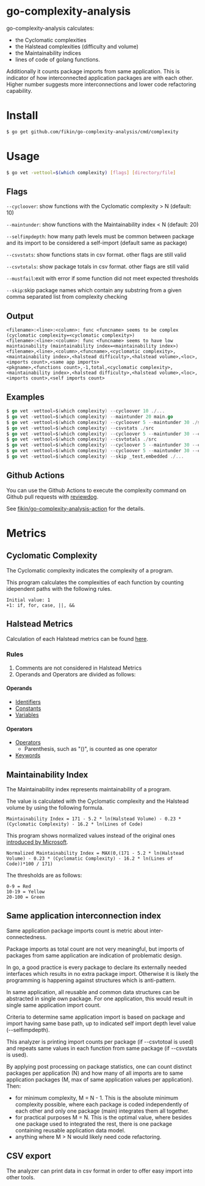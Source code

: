 # go-complexity-analysis

go-complexity-analysis calculates:
* the Cyclomatic complexities
* the Halstead complexities (difficulty and volume)
* the Maintainability indices
* lines of code
  of golang functions.

Additionally it counts package imports from same application. This is indicator of how interconnected application packages are with each other. Higher number suggests more interconnections and lower code refactoring capability.

# Install

```sh
$ go get github.com/fikin/go-complexity-analysis/cmd/complexity
```

# Usage

```sh
$ go vet -vettool=$(which complexity) [flags] [directory/file]
```

## Flags

`--cycloover`: show functions with the Cyclomatic complexity > N (default: 10)

`--maintunder`: show functions with the Maintainability index < N (default: 20)

`--selfimpdepth`: how many path levels must be common between package and its import to be considered a self-import (default same as package)

`--csvstats`: show functions stats in csv format. other flags are still valid

`--csvtotals`: show package totals in csv format. other flags are still valid

`--mustfail`:exit with error if some function did not meet expected thresholds

`--skip`:skip package names which contain any substring from a given comma separated list from complexity checking

## Output

```
<filename>:<line>:<column>: func <funcname> seems to be complex (cyclomatic complexity=<cyclomatic complexity>)
<filename>:<line>:<column>: func <funcname> seems to have low maintainability (maintainability index=<maintainability index>)
<filename>,<line>,<column>,<funcname>,<cyclomatic complexity>,<maintainability index>,<halstead difficulty>,<halstead volume>,<loc>,<imports count>,<same app imports>
<pkgname>,<functions count>,-1,total,<cyclomatic complexity>,<maintainability index>,<halstead difficulty>,<halstead volume>,<loc>,<imports count>,<self imports count>
```

## Examples

```go
$ go vet -vettool=$(which complexity) --cycloover 10 ./...
$ go vet -vettool=$(which complexity) --maintunder 20 main.go
$ go vet -vettool=$(which complexity) --cycloover 5 --maintunder 30 ./src
$ go vet -vettool=$(which complexity) --csvstats ./src
$ go vet -vettool=$(which complexity) --cycloover 5 --maintunder 30 --csvstats ./...
$ go vet -vettool=$(which complexity) --csvtotals ./src
$ go vet -vettool=$(which complexity) --cycloover 5 --maintunder 30 --csvtotals ./...
$ go vet -vettool=$(which complexity) --cycloover 5 --maintunder 30 --csvtotals --selfimpdepth 4 ./...
$ go vet -vettool=$(which complexity) --skip _test,embedded ./...
```

## Github Actions

You can use the Github Actions to execute the complexity command on Github pull requests with [reviewdog](https://github.com/reviewdog/reviewdog).

See [fikin/go-complexity-analysis-action](https://github.com/fikin/go-complexity-analysis-action) for the details.


# Metrics

## Cyclomatic Complexity

The Cyclomatic complexity indicates the complexity of a program.

This program calculates the complexities of each function by counting idependent paths with the following rules.
```
Initial value: 1
+1: if, for, case, ||, &&
```

## Halstead Metrics

Calculation of each Halstead metrics can be found [here](https://www.verifysoft.com/en_halstead_metrics.html).

### Rules

1. Comments are not considered in Halstead Metrics
2. Operands and Operators are divided as follows:

#### Operands

- [Identifiers](!https://golang.org/ref/spec#Identifiers)
- [Constants](!https://golang.org/ref/spec#Constants)
- [Variables](!https://golang.org/ref/spec#Variables)

#### Operators
- [Operators](!https://golang.org/ref/spec#Operators_and_punctuation)
    - Parenthesis, such as "()", is counted as one operator
- [Keywords](!https://golang.org/ref/spec#Keywords)

## Maintainability Index

The Maintainability index represents maintainability of a program.

The value is calculated with the Cyclomatic complexity and the Halstead volume by using the following formula.
```
Maintainability Index = 171 - 5.2 * ln(Halstead Volume) - 0.23 * (Cyclomatic Complexity) - 16.2 * ln(Lines of Code)
```

This program shows normalized values instead of the original ones [introduced by Microsoft](https://docs.microsoft.com/en-us/archive/blogs/codeanalysis/maintainability-index-range-and-meaning).
```
Normalized Maintainability Index = MAX(0,(171 - 5.2 * ln(Halstead Volume) - 0.23 * (Cyclomatic Complexity) - 16.2 * ln(Lines of Code))*100 / 171)
```

The thresholds are as follows:
```
0-9 = Red
10-19 = Yellow
20-100 = Green
```

## Same application interconnection index

Same application package imports count is metric about inter-connectedness. 

Package imports as total count are not very meaningful, but imports of packages from same application are indication of problematic design.

In go, a good practice is every package to declare its externally needed interfaces which results in no extra package import. Otherwise it is likely the programming is happening against structures which is anti-pattern. 

In same application, all reusable and common data structures can be abstracted in single own package. For one application, this would result in single same application import count.

Criteria to determine same application import is based on package and import having same base path, up to indicated self import depth level value (--selfimpdepth).

This analyzer is printing import counts per package (if --csvtotoal is used) and repeats same values in each function from same package (if --csvstats is used).

By applying post processing on package statistics, one can count distinct packages per application (N) and how many of all imports are to same application packages (M, max of same application values per application). Then:
* for minimum complexity, M = N - 1. This is the absolute minimum complexity possible, where each package is coded independently of each other and only one package (main) integrates them all together.
* for practical purposes M = N. This is the optimal value, where besides one package used to integrated the rest, there is one package containing reusable application data model.
* anything where M > N would likely need code refactoring.

## CSV export

The analyzer can print data in csv format in order to offer easy import into other tools.
